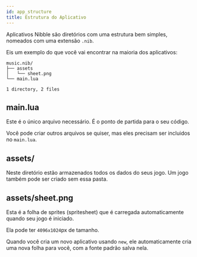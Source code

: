 ```yaml
---
id: app_structure
title: Estrutura do Aplicativo
---
```

Aplicativos Nibble são diretórios com uma estrutura bem simples, nomeados com uma extensão `.nib`.

Eis um exemplo do que você vai encontrar na maioria dos aplicativos:

    music.nib/
    ├── assets
    │   └── sheet.png
    └── main.lua

    1 directory, 2 files


## main.lua

Este é o único arquivo necessário. É o ponto de partida para o seu código.

Você pode criar outros arquivos se quiser, mas eles precisam ser incluidos no `main.lua`.

## assets/

Neste diretório estão armazenados todos os dados do seus jogo. Um jogo também pode ser criado sem essa pasta.

## assets/sheet.png

Esta é a folha de sprites (spritesheet) que é carregada automaticamente quando seu jogo é iniciado.

Ela pode ter `4096x1024`px de tamanho.

Quando você cria um novo aplicativo usando `new`, ele automaticamente cria uma nova folha para você, com a fonte padrão salva nela.

